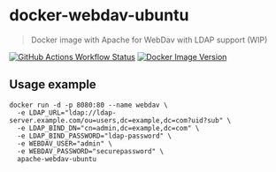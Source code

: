 # docker-webdav-ubuntu

> Docker image with Apache for WebDav with LDAP support (WIP)

[![GitHub Actions Workflow Status](https://img.shields.io/github/actions/workflow/status/g3rhard/docker-webdav-ubuntu/build.yml?branch=production&style=for-the-badge&logo=github&color=333333)](https://github.com/g3rhard/docker-webdav-ubuntu/actions/workflows/build.yml)
[![Docker Image Version](https://img.shields.io/docker/v/g3rhard/docker-webdav-ubuntu?style=for-the-badge&logo=docker&logoColor=white&color=333333)](https://hub.docker.com/r/g3rhard/docker-webdav-ubuntu)

## Usage example

```
docker run -d -p 8080:80 --name webdav \
  -e LDAP_URL="ldap://ldap-server.example.com/ou=users,dc=example,dc=com?uid?sub" \
  -e LDAP_BIND_DN="cn=admin,dc=example,dc=com" \
  -e LDAP_BIND_PASSWORD="ldap-password" \
  -e WEBDAV_USER="admin" \
  -e WEBDAV_PASSWORD="securepassword" \
  apache-webdav-ubuntu
```
